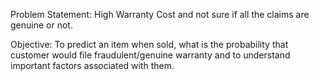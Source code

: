 Problem Statement: High Warranty Cost and not sure if all the claims are genuine or not.

Objective: To predict an item when sold, what is the probability that customer would file fraudulent/genuine warranty and to understand important
factors associated with them.
